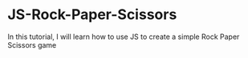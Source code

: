 # JS-Rock-Paper-Scissors

In this tutorial, I will learn how to use JS to create a simple Rock Paper Scissors game
